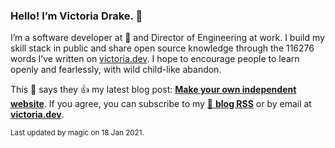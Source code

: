 ### Hello! I’m Victoria Drake. 👋

I’m a software developer at 💜 and Director of Engineering at work. I build my skill stack in public and share open source knowledge through the 116276 words I’ve written on [victoria.dev](https://victoria.dev). I hope to encourage people to learn openly and fearlessly, with wild child-like abandon.

This 🥑 says they 👍 my latest blog post: **[Make your own independent website](https://victoria.dev/blog/make-your-own-independent-website/)**. If you agree, you can subscribe to my [📡 **blog RSS**](https://victoria.dev/index.xml) or by email at [**victoria.dev**](https://victoria.dev).

<sub>Last updated by magic on 18 Jan 2021.</sub>
